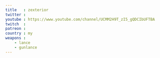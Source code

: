 ```yaml
---
title   : zexterior
twitter :
youtube : https://www.youtube.com/channel/UCMM2H9T_zI5_gQDCIbUFTBA
twitch  :
patreon :
country : my
weapons :
    - lance
    - gunlance
---
```

